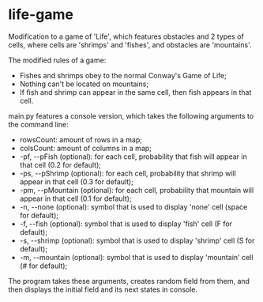 # life-game
Modification to a game of 'Life', which features obstacles and 2 types of cells, where cells are 'shrimps' and 'fishes', and obstacles are 'mountains'.

The modified rules of a game:
- Fishes and shrimps obey to the normal Conway's Game of Life;
- Nothing can't be located on mountains;
- If fish and shrimp can appear in the same cell, then fish appears in that cell.

main.py features a console version, which takes the following arguments to the command line:
- rowsCount: amount of rows in a map;
- colsCount: amount of columns in a map;
- -pf, --pFish (optional): for each cell, probability that fish will appear in that cell (0.2 for default);
- -ps, --pShrimp (optional): for each cell, probability that shrimp will appear in that cell (0.3 for default);
- -pm, --pMountain (optional): for each cell, probability that mountain will appear in that cell (0.1 for default);
- -n, --none (optional): symbol that is used to display 'none' cell (space for default);
- -f, --fish (optional): symbol that is used to display 'fish' cell (F for default);
- -s, --shrimp (optional): symbol that is used to display 'shrimp' cell (S for default);
- -m, --mountain (optional): symbol that is used to display 'mountain' cell (# for default);

The program takes these arguments, creates random field from them, and then displays the initial field and its next states in console.
